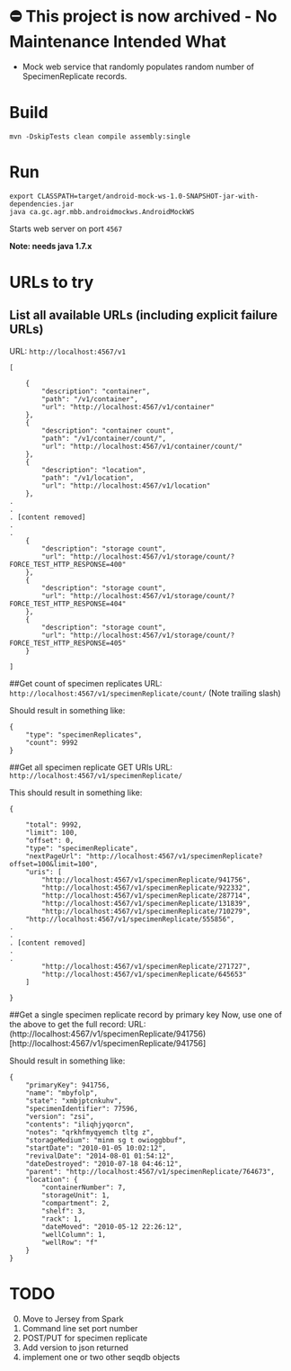 
⛔️ This project is now archived - No Maintenance Intended
What
=====
- Mock web service that randomly populates random number of SpecimenReplicate records.

Build
======

```
mvn -DskipTests clean compile assembly:single
```

Run
====

```
export CLASSPATH=target/android-mock-ws-1.0-SNAPSHOT-jar-with-dependencies.jar
java ca.gc.agr.mbb.androidmockws.AndroidMockWS
```
Starts web server on port `4567`

**Note: needs java 1.7.x**


URLs to try
============

## List all available URLs (including explicit failure URLs)
URL: `http://localhost:4567/v1`

```
[

    {
        "description": "container",
        "path": "/v1/container",
        "url": "http://localhost:4567/v1/container"
    },
    {
        "description": "container count",
        "path": "/v1/container/count/",
        "url": "http://localhost:4567/v1/container/count/"
    },
    {
        "description": "location",
        "path": "/v1/location",
        "url": "http://localhost:4567/v1/location"
    },
.
.
. [content removed]
.
.
    {
        "description": "storage count",
        "url": "http://localhost:4567/v1/storage/count/?FORCE_TEST_HTTP_RESPONSE=400"
    },
    {
        "description": "storage count",
        "url": "http://localhost:4567/v1/storage/count/?FORCE_TEST_HTTP_RESPONSE=404"
    },
    {
        "description": "storage count",
        "url": "http://localhost:4567/v1/storage/count/?FORCE_TEST_HTTP_RESPONSE=405"
    }

]
```

##Get count of specimen replicates
URL: `http://localhost:4567/v1/specimenReplicate/count/`
 (Note trailing slash)


Should result in something like:
```
{
    "type": "specimenReplicates",
    "count": 9992
}
```


##Get all specimen replicate GET URIs
URL: `http://localhost:4567/v1/specimenReplicate/`

This should result in something like:

```
{

    "total": 9992,
    "limit": 100,
    "offset": 0,
    "type": "specimenReplicate",
    "nextPageUrl": "http://localhost:4567/v1/specimenReplicate?offset=100&limit=100",
    "uris": [
        "http://localhost:4567/v1/specimenReplicate/941756",
        "http://localhost:4567/v1/specimenReplicate/922332",
        "http://localhost:4567/v1/specimenReplicate/287714",
        "http://localhost:4567/v1/specimenReplicate/131839",
        "http://localhost:4567/v1/specimenReplicate/710279",
	"http://localhost:4567/v1/specimenReplicate/555856",
.
.
. [content removed]
.
.
        "http://localhost:4567/v1/specimenReplicate/271727",
        "http://localhost:4567/v1/specimenReplicate/645653"
    ]

}

```
##Get a single specimen replicate record by primary key
Now, use one of the above to get the full record:
URL: (http://localhost:4567/v1/specimenReplicate/941756)[http://localhost:4567/v1/specimenReplicate/941756]

Should result in something like:
```
{
    "primaryKey": 941756,
    "name": "mbyfolp",
    "state": "xmbjptcnkuhv",
    "specimenIdentifier": 77596,
    "version": "zsi",
    "contents": "iliqhjyqorcn",
    "notes": "qrkhfmyqyemch tltg z",
    "storageMedium": "minm sg t owioggbbuf",
    "startDate": "2010-01-05 10:02:12",
    "revivalDate": "2014-08-01 01:54:12",
    "dateDestroyed": "2010-07-18 04:46:12",
    "parent": "http://localhost:4567/v1/specimenReplicate/764673",
    "location": {
        "containerNumber": 7,
        "storageUnit": 1,
        "compartment": 2,
        "shelf": 3,
        "rack": 1,
        "dateMoved": "2010-05-12 22:26:12",
        "wellColumn": 1,
        "wellRow": "f"
    }
}
```


TODO
=====
0. Move to Jersey from Spark
1. Command line set port number
2. POST/PUT for specimen replicate
3. Add version to json returned
4. implement one or two other seqdb objects
